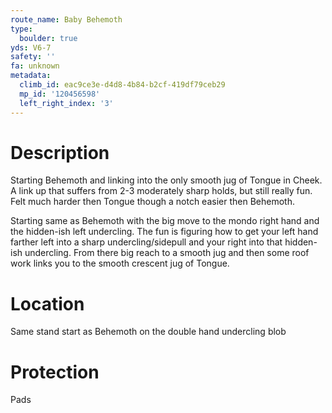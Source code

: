 ```yaml
---
route_name: Baby Behemoth
type:
  boulder: true
yds: V6-7
safety: ''
fa: unknown
metadata:
  climb_id: eac9ce3e-d4d8-4b84-b2cf-419df79ceb29
  mp_id: '120456598'
  left_right_index: '3'
---
```

# Description
Starting Behemoth and linking into the only smooth jug of Tongue in Cheek. A link up that suffers from 2-3 moderately sharp holds, but still really fun. Felt much harder then Tongue though a notch easier then Behemoth.

Starting same as Behemoth with the big move to the mondo right hand and the hidden-ish left undercling. The fun is figuring how to get your left hand farther left into a sharp undercling/sidepull and your right into that hidden-ish undercling. From there big reach to a smooth jug and then some roof work links you to the smooth crescent jug of Tongue.

# Location
Same stand start as Behemoth on the double hand undercling blob

# Protection
Pads
